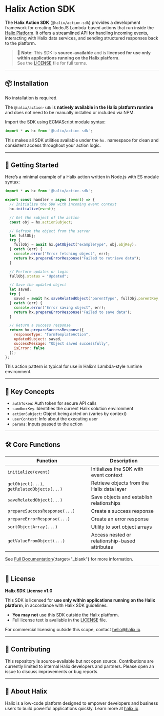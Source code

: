 # Halix Action SDK

The **Halix Action SDK** (`@halix/action-sdk`) provides a development framework for creating NodeJS Lambda-based actions that run inside the [Halix Platform](https://halix.io). It offers a streamlined API for handling incoming events, interacting with Halix data services, and sending structured responses back to the platform.

> 📌 **Note:** This SDK is **source-available** and is **licensed for use only within applications running on the Halix platform.**  
> See the [LICENSE](./LICENSE) file for full terms.

---
## 📦 Installation

No installation is required.

The `@halix/action-sdk` is **natively available in the Halix platform runtime** and does not need to be manually installed or included via NPM.

Import the SDK using ECMAScript module syntax:

```js
import * as hx from '@halix/action-sdk';
```

This makes all SDK utilities available under the `hx.` namespace for clean and consistent access throughout your action logic.

---

## 🚀 Getting Started

Here’s a minimal example of a Halix action written in Node.js with ES module syntax:

```js
import * as hx from '@halix/action-sdk';

export const handler = async (event) => {
  // Initialize the SDK with incoming event context
  hx.initialize(event);

  // Get the subject of the action
  const obj = hx.actionSubject;

  // Refresh the object from the server
  let fullObj;
  try {
    fullObj = await hx.getObject("exampleType", obj.objKey);
  } catch (err) {
    console.error("Error fetching object", err);
    return hx.prepareErrorResponse("Failed to retrieve data");
  }

  // Perform updates or logic
  fullObj.status = "Updated";

  // Save the updated object
  let saved;
  try {
    saved = await hx.saveRelatedObject("parentType", fullObj.parentKey, "exampleType", fullObj);
  } catch (err) {
    console.error("Error saving object", err);
    return hx.prepareErrorResponse("Failed to save data");
  }

  // Return a success response
  return hx.prepareSuccessResponse({
    responseType: "formTemplateAction",
    updatedSubject: saved,
    successMessage: "Object saved successfully",
    isError: false
  });
};
```

This action pattern is typical for use in Halix’s Lambda-style runtime environment.

---

## 📘 Key Concepts

- `authToken`: Auth token for secure API calls
- `sandboxKey`: Identifies the current Halix solution environment
- `actionSubject`: Object being acted on (varies by context)
- `userContext`: Info about the executing user
- `params`: Inputs passed to the action

---

## 🛠️ Core Functions

| Function | Description |
|----------|-------------|
| `initialize(event)` | Initializes the SDK with event context |
| `getObject(...)`, `getRelatedObjects(...)` | Retrieve objects from the Halix data layer |
| `saveRelatedObject(...)` | Save objects and establish relationships |
| `prepareSuccessResponse(...)` | Create a success response |
| `prepareErrorResponse(...)` | Create an error response |
| `sortObjectArray(...)` | Utility to sort object arrays |
| `getValueFromObject(...)` | Access nested or relationship-based attributes |

See [Full Documentation](https://github.com/mmastrangelo/halixsdk/blob/main/docs/index.html){:target="_blank"} for more information.

---

## 🔐 License

**Halix SDK License v1.0**

This SDK is licensed for **use only within applications running on the Halix platform**, in accordance with Halix SDK guidelines.

- **You may not** use this SDK outside the Halix platform.
- Full license text is available in the [LICENSE](./LICENSE) file.

For commercial licensing outside this scope, contact [hello@halix.io](mailto:hello@halix.io).

---

## 🧰 Contributing

This repository is source-available but not open source. Contributions are currently limited to internal Halix developers and partners. Please open an issue to discuss improvements or bug reports.

---

## 🧭 About Halix

Halix is a low-code platform designed to empower developers and business users to build powerful applications quickly. Learn more at [halix.io](https://halix.io).
